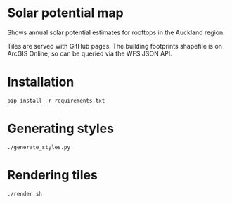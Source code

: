 # Solar potential map

Shows annual solar potential estimates for rooftops in the Auckland region.

Tiles are served with GitHub pages. The building footprints shapefile is on ArcGIS Online, so can be queried via the WFS JSON API.

# Installation
`pip install -r requirements.txt`

# Generating styles

`./generate_styles.py`

# Rendering tiles
`./render.sh`  
